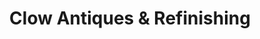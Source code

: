 ---
title: "Clow Antiques & Refinishing"
url: /south-mills/clow-antiques-und-refinishing/
shop: Antiquitäten
---
